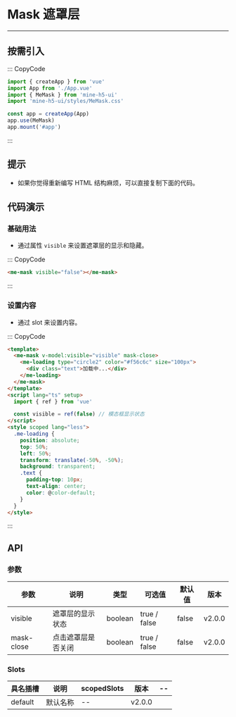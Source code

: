 # Mask 遮罩层

---

## 按需引入

::: CopyCode

```js
import { createApp } from 'vue'
import App from './App.vue'
import { MeMask } from 'mine-h5-ui'
import 'mine-h5-ui/styles/MeMask.css'

const app = createApp(App)
app.use(MeMask)
app.mount('#app')
```

:::

## 提示

- 如果你觉得重新编写 HTML 结构麻烦，可以直接复制下面的代码。

## 代码演示

### 基础用法

- 通过属性 `visible` 来设置遮罩层的显示和隐藏。

::: CopyCode

```html
<me-mask visible="false"></me-mask>
```

:::

### 设置内容

- 通过 slot 来设置内容。

::: CopyCode

```html
<template>
  <me-mask v-model:visible="visible" mask-close>
    <me-loading type="circle2" color="#f56c6c" size="100px">
      <div class="text">加载中...</div>
    </me-loading>
  </me-mask>
</template>
<script lang="ts" setup>
  import { ref } from 'vue'

  const visible = ref(false) // 模态框显示状态
</script>
<style scoped lang="less">
  .me-loading {
    position: absolute;
    top: 50%;
    left: 50%;
    transform: translate(-50%, -50%);
    background: transparent;
    .text {
      padding-top: 10px;
      text-align: center;
      color: @color-default;
    }
  }
</style>
```

:::

## API

### 参数

| 参数       | 说明               | 类型    | 可选值       | 默认值 | 版本   |
| ---------- | ------------------ | ------- | ------------ | ------ | ------ |
| visible    | 遮罩层的显示状态   | boolean | true / false | false  | v2.0.0 |
| mask-close | 点击遮罩层是否关闭 | boolean | true / false | false  | v2.0.0 |

### Slots

| 具名插槽 | 说明     | scopedSlots | 版本   | --  |
| -------- | -------- | ----------- | ------ | --- |
| default  | 默认名称 | --          | v2.0.0 |
